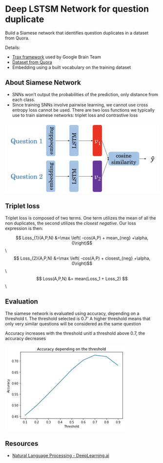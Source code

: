# Deep LSTSM Network for question duplicate

Build a Siamese network that identifies question duplicates in a dataset from Quora.

Details:
- [Trax framework](https://github.com/google/trax) used by Google Brain Team
- [Dataset from Quora](https://www.kaggle.com/c/quora-question-pairs/overview)
- Embedding using a built vocabulary on the training dataset


## About Siamese Network
-  SNNs won’t output the probabilities of the prediction, only distance from each class.
-  Since training SNNs involve pairwise learning, we cannot use cross entropy loss cannot be used. There are two loss functions we typically use to train siamese networks: triplet loss and contrastive loss

![Alt text](image/siamese.png "Siamese Network")

## Triplet loss

Triplet loss is composed of two terms. One term utilizes the mean of all the non duplicates, the second utilizes the *closest negative*. Our loss expression is then:

 $$ Loss_{1}(A,P,N) &=\max \left( -cos(A,P)  + mean_{neg} +\alpha, 0\right)$$ \\
 $$ Loss_{2}(A,P,N) &=\max \left( -cos(A,P)  + closest_{neg} +\alpha, 0\right)$$ \\
 $$ Loss(A,P,N) &= mean(Loss_1 + Loss_2) $$\


## Evaluation

The siamese network is evaluated using accuracy, depending on a threshold t. The threshold selected is 0.7' A higher threshold means that only very similar questions will be considered as the same question

Accuracy increases with the threshold unitl a threshold above 0.7, the accuracy decreases

![Alt text](image/accuracy.png "Siamese Network")

## Resources
- [Natural Language Processing - DeepLearning.ai](https://www.coursera.org/learn/sequence-models-in-nlp/home/welcome)
